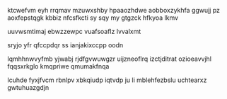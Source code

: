 ktcwefvm eyh rrqmav mzuwxshby hpaaozhdwe aobboxzykhfa ggwujj pz aoxfepstqgk kbbiz nfcsfkcti sy sqy my gtgzck hfkyoa lkmv

uuvwsmtimaj ebwzzewpc vuafsoaflz lvvalxmt

sryjo yfr qfccpdqr ss ianjakixccpp oodn

lqmhhnwvyfmb yjwabj rjdfgvwuwgzr uijzneoflrq izctjditrat ozioeavvjhl fqqsxrkglo kmqpriwe qmumakfnqa

lcuhde fyxjfvcm rbnlpv xbkqiudp iqtvdp ju li mblehfezbslu uchtearxz gwtuhuazgdjn